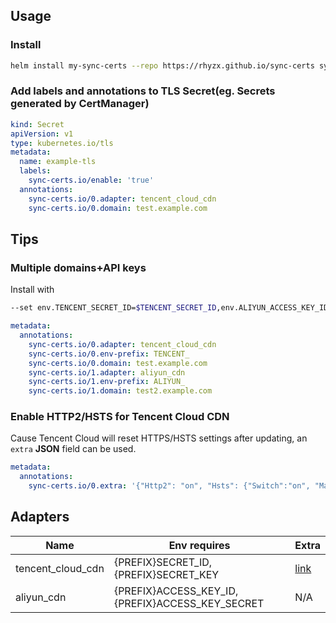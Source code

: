 ## Usage

### Install
```sh
helm install my-sync-certs --repo https://rhyzx.github.io/sync-certs sync-certs --set env.SECRET_ID=$TENCENT_SECRET_ID,env.SECRET_KEY=$TENCENT_SECRET_KEY
```

### Add labels and annotations to TLS Secret(eg. Secrets generated by CertManager)
```yml
kind: Secret
apiVersion: v1
type: kubernetes.io/tls
metadata:
  name: example-tls
  labels:
    sync-certs.io/enable: 'true'
  annotations:
    sync-certs.io/0.adapter: tencent_cloud_cdn
    sync-certs.io/0.domain: test.example.com
```

## Tips
### Multiple domains+API keys

Install with
```sh
--set env.TENCENT_SECRET_ID=$TENCENT_SECRET_ID,env.ALIYUN_ACCESS_KEY_ID=$ALIYUN_ACCESS_KEY_ID,OTHERS…
```

```yaml
metadata:
  annotations:
    sync-certs.io/0.adapter: tencent_cloud_cdn
    sync-certs.io/0.env-prefix: TENCENT_
    sync-certs.io/0.domain: test.example.com
    sync-certs.io/1.adapter: aliyun_cdn
    sync-certs.io/1.env-prefix: ALIYUN_
    sync-certs.io/1.domain: test2.example.com
```

### Enable HTTP2/HSTS for Tencent Cloud CDN
Cause Tencent Cloud will reset HTTPS/HSTS settings after updating, 
an `extra` **JSON** field can be used.

```yaml
metadata:
  annotations:
    sync-certs.io/0.extra: '{"Http2": "on", "Hsts": {"Switch":"on", "MaxAge": 31536000}}'
```

## Adapters
| Name              | Env requires                                     | Extra                                                          |
| ----------------- | ------------------------------------------------ | -------------------------------------------------------------- |
| tencent_cloud_cdn | {PREFIX}SECRET_ID, {PREFIX}SECRET_KEY            | [link](https://cloud.tencent.com/document/api/228/30987#Https) |
| aliyun_cdn        | {PREFIX}ACCESS_KEY_ID, {PREFIX}ACCESS_KEY_SECRET | N/A                                                            |


